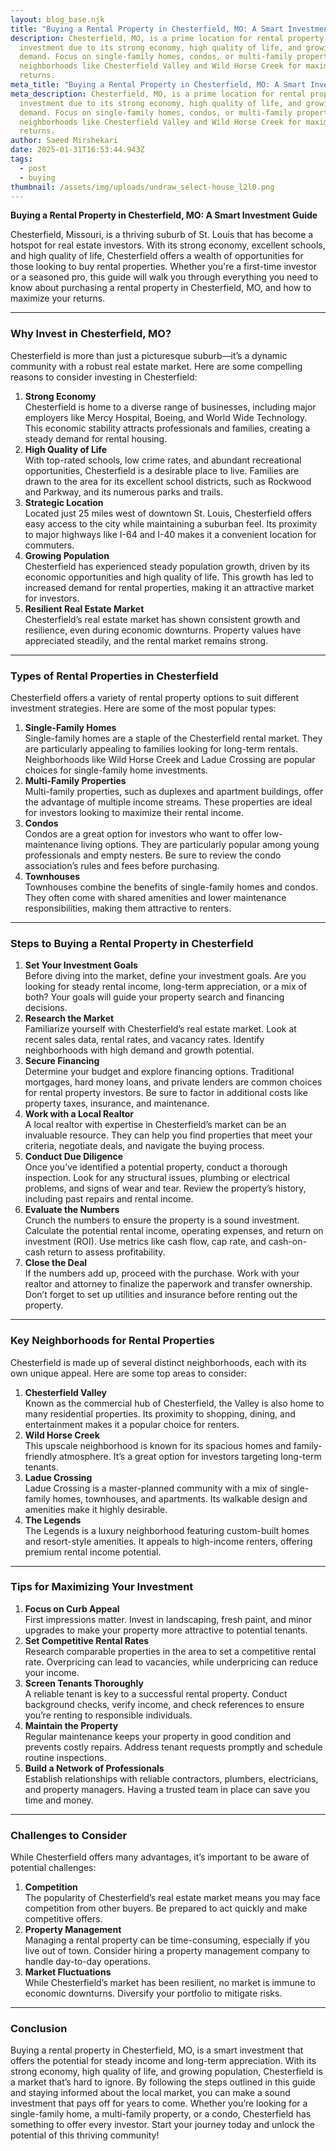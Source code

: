 ```yaml
---
layout: blog_base.njk
title: "Buying a Rental Property in Chesterfield, MO: A Smart Investment Guide"
description: Chesterfield, MO, is a prime location for rental property
  investment due to its strong economy, high quality of life, and growing
  demand. Focus on single-family homes, condos, or multi-family properties in
  neighborhoods like Chesterfield Valley and Wild Horse Creek for maximum
  returns.
meta_title: "Buying a Rental Property in Chesterfield, MO: A Smart Investment Guide"
meta_description: Chesterfield, MO, is a prime location for rental property
  investment due to its strong economy, high quality of life, and growing
  demand. Focus on single-family homes, condos, or multi-family properties in
  neighborhoods like Chesterfield Valley and Wild Horse Creek for maximum
  returns.
author: Saeed Mirshekari
date: 2025-01-31T16:53:44.943Z
tags:
  - post
  - buying
thumbnail: /assets/img/uploads/undraw_select-house_l2l0.png
---
```

**Buying a Rental Property in Chesterfield, MO: A Smart Investment Guide**

Chesterfield, Missouri, is a thriving suburb of St. Louis that has become a hotspot for real estate investors. With its strong economy, excellent schools, and high quality of life, Chesterfield offers a wealth of opportunities for those looking to buy rental properties. Whether you're a first-time investor or a seasoned pro, this guide will walk you through everything you need to know about purchasing a rental property in Chesterfield, MO, and how to maximize your returns.

- - -

### **Why Invest in Chesterfield, MO?**

Chesterfield is more than just a picturesque suburb—it’s a dynamic community with a robust real estate market. Here are some compelling reasons to consider investing in Chesterfield:

1. **Strong Economy**\
   Chesterfield is home to a diverse range of businesses, including major employers like Mercy Hospital, Boeing, and World Wide Technology. This economic stability attracts professionals and families, creating a steady demand for rental housing.
2. **High Quality of Life**\
   With top-rated schools, low crime rates, and abundant recreational opportunities, Chesterfield is a desirable place to live. Families are drawn to the area for its excellent school districts, such as Rockwood and Parkway, and its numerous parks and trails.
3. **Strategic Location**\
   Located just 25 miles west of downtown St. Louis, Chesterfield offers easy access to the city while maintaining a suburban feel. Its proximity to major highways like I-64 and I-40 makes it a convenient location for commuters.
4. **Growing Population**\
   Chesterfield has experienced steady population growth, driven by its economic opportunities and high quality of life. This growth has led to increased demand for rental properties, making it an attractive market for investors.
5. **Resilient Real Estate Market**\
   Chesterfield’s real estate market has shown consistent growth and resilience, even during economic downturns. Property values have appreciated steadily, and the rental market remains strong.

- - -

### **Types of Rental Properties in Chesterfield**

Chesterfield offers a variety of rental property options to suit different investment strategies. Here are some of the most popular types:

1. **Single-Family Homes**\
   Single-family homes are a staple of the Chesterfield rental market. They are particularly appealing to families looking for long-term rentals. Neighborhoods like Wild Horse Creek and Ladue Crossing are popular choices for single-family home investments.
2. **Multi-Family Properties**\
   Multi-family properties, such as duplexes and apartment buildings, offer the advantage of multiple income streams. These properties are ideal for investors looking to maximize their rental income.
3. **Condos**\
   Condos are a great option for investors who want to offer low-maintenance living options. They are particularly popular among young professionals and empty nesters. Be sure to review the condo association’s rules and fees before purchasing.
4. **Townhouses**\
   Townhouses combine the benefits of single-family homes and condos. They often come with shared amenities and lower maintenance responsibilities, making them attractive to renters.

- - -

### **Steps to Buying a Rental Property in Chesterfield**

1. **Set Your Investment Goals**\
   Before diving into the market, define your investment goals. Are you looking for steady rental income, long-term appreciation, or a mix of both? Your goals will guide your property search and financing decisions.
2. **Research the Market**\
   Familiarize yourself with Chesterfield’s real estate market. Look at recent sales data, rental rates, and vacancy rates. Identify neighborhoods with high demand and growth potential.
3. **Secure Financing**\
   Determine your budget and explore financing options. Traditional mortgages, hard money loans, and private lenders are common choices for rental property investors. Be sure to factor in additional costs like property taxes, insurance, and maintenance.
4. **Work with a Local Realtor**\
   A local realtor with expertise in Chesterfield’s market can be an invaluable resource. They can help you find properties that meet your criteria, negotiate deals, and navigate the buying process.
5. **Conduct Due Diligence**\
   Once you’ve identified a potential property, conduct a thorough inspection. Look for any structural issues, plumbing or electrical problems, and signs of wear and tear. Review the property’s history, including past repairs and rental income.
6. **Evaluate the Numbers**\
   Crunch the numbers to ensure the property is a sound investment. Calculate the potential rental income, operating expenses, and return on investment (ROI). Use metrics like cash flow, cap rate, and cash-on-cash return to assess profitability.
7. **Close the Deal**\
   If the numbers add up, proceed with the purchase. Work with your realtor and attorney to finalize the paperwork and transfer ownership. Don’t forget to set up utilities and insurance before renting out the property.

- - -

### **Key Neighborhoods for Rental Properties**

Chesterfield is made up of several distinct neighborhoods, each with its own unique appeal. Here are some top areas to consider:

1. **Chesterfield Valley**\
   Known as the commercial hub of Chesterfield, the Valley is also home to many residential properties. Its proximity to shopping, dining, and entertainment makes it a popular choice for renters.
2. **Wild Horse Creek**\
   This upscale neighborhood is known for its spacious homes and family-friendly atmosphere. It’s a great option for investors targeting long-term tenants.
3. **Ladue Crossing**\
   Ladue Crossing is a master-planned community with a mix of single-family homes, townhouses, and apartments. Its walkable design and amenities make it highly desirable.
4. **The Legends**\
   The Legends is a luxury neighborhood featuring custom-built homes and resort-style amenities. It appeals to high-income renters, offering premium rental income potential.

- - -

### **Tips for Maximizing Your Investment**

1. **Focus on Curb Appeal**\
   First impressions matter. Invest in landscaping, fresh paint, and minor upgrades to make your property more attractive to potential tenants.
2. **Set Competitive Rental Rates**\
   Research comparable properties in the area to set a competitive rental rate. Overpricing can lead to vacancies, while underpricing can reduce your income.
3. **Screen Tenants Thoroughly**\
   A reliable tenant is key to a successful rental property. Conduct background checks, verify income, and check references to ensure you’re renting to responsible individuals.
4. **Maintain the Property**\
   Regular maintenance keeps your property in good condition and prevents costly repairs. Address tenant requests promptly and schedule routine inspections.
5. **Build a Network of Professionals**\
   Establish relationships with reliable contractors, plumbers, electricians, and property managers. Having a trusted team in place can save you time and money.

- - -

### **Challenges to Consider**

While Chesterfield offers many advantages, it’s important to be aware of potential challenges:

1. **Competition**\
   The popularity of Chesterfield’s real estate market means you may face competition from other buyers. Be prepared to act quickly and make competitive offers.
2. **Property Management**\
   Managing a rental property can be time-consuming, especially if you live out of town. Consider hiring a property management company to handle day-to-day operations.
3. **Market Fluctuations**\
   While Chesterfield’s market has been resilient, no market is immune to economic downturns. Diversify your portfolio to mitigate risks.

- - -

### **Conclusion**

Buying a rental property in Chesterfield, MO, is a smart investment that offers the potential for steady income and long-term appreciation. With its strong economy, high quality of life, and growing population, Chesterfield is a market that’s hard to ignore. By following the steps outlined in this guide and staying informed about the local market, you can make a sound investment that pays off for years to come. Whether you’re looking for a single-family home, a multi-family property, or a condo, Chesterfield has something to offer every investor. Start your journey today and unlock the potential of this thriving community!